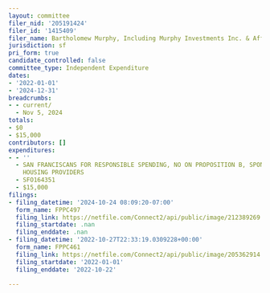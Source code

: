 ```yaml
---
layout: committee
filer_nid: '205191424'
filer_id: '1415409'
filer_name: Bartholomew Murphy, Including Murphy Investments Inc. & Affiliated Entities
jurisdiction: sf
pri_form: true
candidate_controlled: false
committee_type: Independent Expenditure
dates:
- '2022-01-01'
- '2024-12-31'
breadcrumbs:
- - current/
  - Nov 5, 2024
totals:
- $0
- $15,000
contributors: []
expenditures:
- - ''
  - SAN FRANCISCANS FOR RESPONSIBLE SPENDING, NO ON PROPOSITION B, SPONSORED BY RENTAL
    HOUSING PROVIDERS
  - SFO164351
  - $15,000
filings:
- filing_datetime: '2024-10-24 08:09:20-07:00'
  form_name: FPPC497
  filing_link: https://netfile.com/Connect2/api/public/image/212389269
  filing_startdate: .nan
  filing_enddate: .nan
- filing_datetime: '2022-10-27T22:33:19.0309228+00:00'
  form_name: FPPC461
  filing_link: https://netfile.com/Connect2/api/public/image/205362914
  filing_startdate: '2022-01-01'
  filing_enddate: '2022-10-22'

---
```

